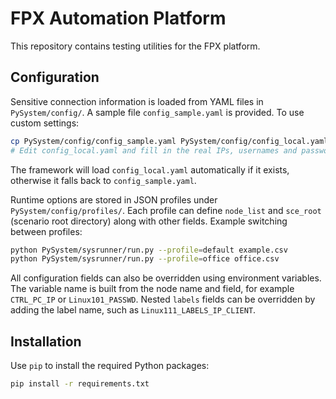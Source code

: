 # FPX Automation Platform

This repository contains testing utilities for the FPX platform.

## Configuration

Sensitive connection information is loaded from YAML files in `PySystem/config/`.
A sample file `config_sample.yaml` is provided. To use custom settings:

```bash
cp PySystem/config/config_sample.yaml PySystem/config/config_local.yaml
# Edit config_local.yaml and fill in the real IPs, usernames and passwords
```

The framework will load `config_local.yaml` automatically if it exists,
otherwise it falls back to `config_sample.yaml`.

Runtime options are stored in JSON profiles under `PySystem/config/profiles/`.
Each profile can define `node_list` and `sce_root` (scenario root directory)
along with other fields. Example switching between profiles:

```bash
python PySystem/sysrunner/run.py --profile=default example.csv
python PySystem/sysrunner/run.py --profile=office office.csv
```

All configuration fields can also be overridden using environment variables.
The variable name is built from the node name and field, for example
`CTRL_PC_IP` or `Linux101_PASSWD`. Nested `labels` fields can be overridden by
adding the label name, such as `Linux111_LABELS_IP_CLIENT`.

## Installation

Use `pip` to install the required Python packages:

```bash
pip install -r requirements.txt
```
